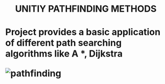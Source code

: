 <h1 style="text-align:center;"> UNITIY PATHFINDING METHODS <h1/>
Project provides a basic application of different path searching algorithms  like A *, Dijkstra

<p  text-align="center"><img src="https://i.imgur.com/fno5k64.gif" alt ="pathfinding"> </p>
